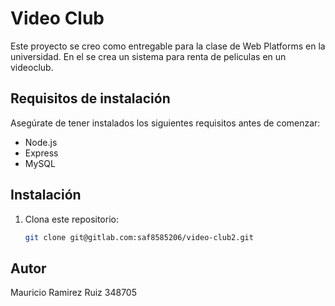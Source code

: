 # Video Club

Este proyecto se creo como entregable para la clase de Web Platforms en la universidad. En el
se crea un sistema para renta de peliculas en un videoclub.

## Requisitos de instalación

Asegúrate de tener instalados los siguientes requisitos antes de comenzar:

- Node.js
- Express
- MySQL

## Instalación

1. Clona este repositorio:

   ```bash
   git clone git@gitlab.com:saf8585206/video-club2.git

## Autor

Mauricio Ramirez Ruiz 348705
